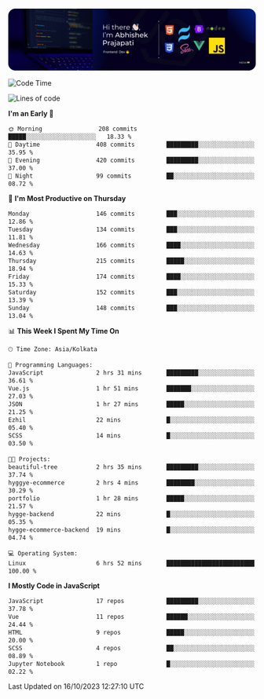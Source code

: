 ![Banner](./Header.png)

<!--START_SECTION:waka-->
![Code Time](http://img.shields.io/badge/Code%20Time-12%20hrs%2033%20mins-blue)

![Lines of code](https://img.shields.io/badge/From%20Hello%20World%20I%27ve%20Written-1.5%20million%20lines%20of%20code-blue)

**I'm an Early 🐤** 

```text
🌞 Morning                208 commits         █████░░░░░░░░░░░░░░░░░░░░   18.33 % 
🌆 Daytime                408 commits         █████████░░░░░░░░░░░░░░░░   35.95 % 
🌃 Evening                420 commits         █████████░░░░░░░░░░░░░░░░   37.00 % 
🌙 Night                  99 commits          ██░░░░░░░░░░░░░░░░░░░░░░░   08.72 % 
```
📅 **I'm Most Productive on Thursday** 

```text
Monday                   146 commits         ███░░░░░░░░░░░░░░░░░░░░░░   12.86 % 
Tuesday                  134 commits         ███░░░░░░░░░░░░░░░░░░░░░░   11.81 % 
Wednesday                166 commits         ████░░░░░░░░░░░░░░░░░░░░░   14.63 % 
Thursday                 215 commits         █████░░░░░░░░░░░░░░░░░░░░   18.94 % 
Friday                   174 commits         ████░░░░░░░░░░░░░░░░░░░░░   15.33 % 
Saturday                 152 commits         ███░░░░░░░░░░░░░░░░░░░░░░   13.39 % 
Sunday                   148 commits         ███░░░░░░░░░░░░░░░░░░░░░░   13.04 % 
```


📊 **This Week I Spent My Time On** 

```text
🕑︎ Time Zone: Asia/Kolkata

💬 Programming Languages: 
JavaScript               2 hrs 31 mins       █████████░░░░░░░░░░░░░░░░   36.61 % 
Vue.js                   1 hr 51 mins        ███████░░░░░░░░░░░░░░░░░░   27.03 % 
JSON                     1 hr 27 mins        █████░░░░░░░░░░░░░░░░░░░░   21.25 % 
Ezhil                    22 mins             █░░░░░░░░░░░░░░░░░░░░░░░░   05.40 % 
SCSS                     14 mins             █░░░░░░░░░░░░░░░░░░░░░░░░   03.50 % 

🐱‍💻 Projects: 
beautiful-tree           2 hrs 35 mins       █████████░░░░░░░░░░░░░░░░   37.74 % 
hyggye-ecommerce         2 hrs 4 mins        ████████░░░░░░░░░░░░░░░░░   30.29 % 
portfolio                1 hr 28 mins        █████░░░░░░░░░░░░░░░░░░░░   21.57 % 
hygge-backend            22 mins             █░░░░░░░░░░░░░░░░░░░░░░░░   05.35 % 
hygge-ecommerce-backend  19 mins             █░░░░░░░░░░░░░░░░░░░░░░░░   04.74 % 

💻 Operating System: 
Linux                    6 hrs 52 mins       █████████████████████████   100.00 % 
```

**I Mostly Code in JavaScript** 

```text
JavaScript               17 repos            █████████░░░░░░░░░░░░░░░░   37.78 % 
Vue                      11 repos            ██████░░░░░░░░░░░░░░░░░░░   24.44 % 
HTML                     9 repos             █████░░░░░░░░░░░░░░░░░░░░   20.00 % 
SCSS                     4 repos             ██░░░░░░░░░░░░░░░░░░░░░░░   08.89 % 
Jupyter Notebook         1 repo              █░░░░░░░░░░░░░░░░░░░░░░░░   02.22 % 
```




 Last Updated on 16/10/2023 12:27:10 UTC
<!--END_SECTION:waka-->
<!--
**bhishekprajapati/bhishekprajapati** is a ✨ _special_ ✨ repository because its `README.md` (this file) appears on your GitHub profile.

Here are some ideas to get you started:

- 🔭 I’m currently working on ...
- 🌱 I’m currently learning ...
- 👯 I’m looking to collaborate on ...
- 🤔 I’m looking for help with ...
- 💬 Ask me about ...
- 📫 How to reach me: ...
- 😄 Pronouns: ...
- ⚡ Fun fact: ...
-->

